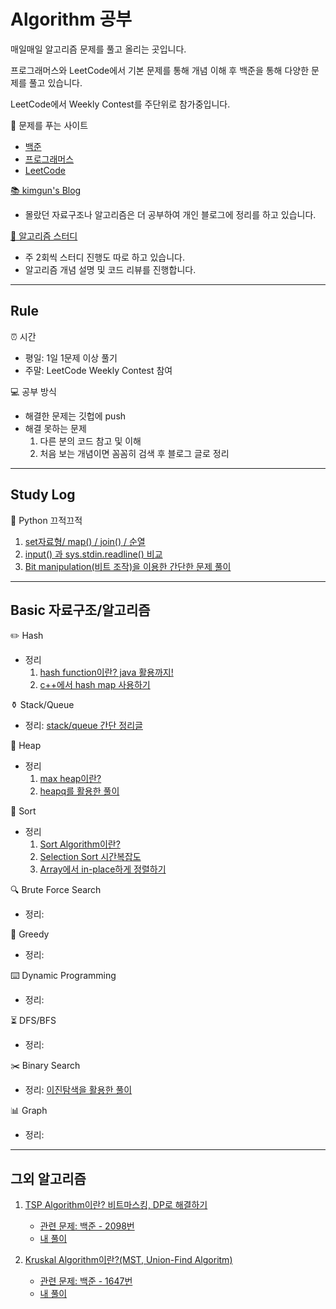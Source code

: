 # Algorithm 공부

매일매일 알고리즘 문제를 풀고 올리는 곳입니다.

프로그래머스와 LeetCode에서 기본 문제를 통해 개념 이해 후 백준을 통해 다양한 문제를 풀고 있습니다.

LeetCode에서 Weekly Contest를 주단위로 참가중입니다.

📖 문제를 푸는 사이트
- [백준](https://www.acmicpc.net/)
- [프로그래머스](https://programmers.co.kr/learn/challenges)
- [LeetCode](https://leetcode.com/explore/interview/card/top-interview-questions-easy/)

[📚 kimgun's Blog](https://blog.naver.com/harrison1995)
- 몰랐던 자료구조나 알고리즘은 더 공부하여 개인 블로그에 정리를 하고 있습니다.

[👫 알고리즘 스터디](https://github.com/Challenge-Next-Level/Dijkstra)
- 주 2회씩 스터디 진행도 따로 하고 있습니다.
- 알고리즘 개념 설명 및 코드 리뷰를 진행합니다.

---
## Rule 

⏰ 시간
- 평일: 1일 1문제 이상 풀기
- 주말: LeetCode Weekly Contest 참여

💻 공부 방식
- 해결한 문제는 깃헙에 push
- 해결 못하는 문제
  1. 다른 분의 코드 참고 및 이해
  2. 처음 보는 개념이면 꼼꼼히 검색 후 블로그 글로 정리

---
## Study Log

📝 Python 끄적끄적
  1. [set자료형/ map() / join() / 순열](https://blog.naver.com/harrison1995/222301546896)
  2. [input() 과 sys.stdin.readline() 비교](https://blog.naver.com/harrison1995/222536571228)
  3. [Bit manipulation(비트 조작)을 이용한 간단한 문제 풀이](https://blog.naver.com/harrison1995/222594401238)
---
## Basic 자료구조/알고리즘

✏️ Hash
  - 정리
    1. [hash function이란? java 활용까지!](https://blog.naver.com/harrison1995/222515357214)
    2. [c++에서 hash map 사용하기](https://blog.naver.com/harrison1995/221939627982)
  
⚱️ Stack/Queue
  - 정리: [stack/queue 간단 정리글](https://blog.naver.com/harrison1995/222229581110)

📐 Heap
  - 정리
    1. [max heap이란?](https://blog.naver.com/harrison1995/222238393505)
    2. [heapq를 활용한 풀이](https://blog.naver.com/harrison1995/222239568101)

📏 Sort
  - 정리
    1. [Sort Algorithm이란?](https://blog.naver.com/harrison1995/222538085163)
    2. [Selection Sort 시간복잡도](https://blog.naver.com/harrison1995/221945225330)
    3. [Array에서 in-place하게 정렬하기](https://blog.naver.com/harrison1995/222597107167)
  
🔍 Brute Force Search
  - 정리: []()

🍰 Greedy
  - 정리: []()

⌨️ Dynamic Programming
  - 정리: []()

⏳ DFS/BFS
  - 정리: []()

✂️ Binary Search
  - 정리: [이진탐색을 활용한 풀이](https://blog.naver.com/harrison1995/222221123068)

📊️ Graph
  - 정리: []()

---
## 그외 알고리즘

1. [TSP Algorithm이란? 비트마스킹, DP로 해결하기](https://blog.naver.com/harrison1995/222575507538)
   - [관련 문제: 백준 - 2098번](https://www.acmicpc.net/problem/2098)
   - [내 풀이](https://github.com/kimgun95/algorithm/blob/master/03_TSP/2098_%EC%99%B8%ED%8C%90%EC%9B%90%EC%88%9C%ED%9A%8C.py)
  
2. [Kruskal Algorithm이란?(MST, Union-Find Algoritm)](https://blog.naver.com/harrison1995)
    - [관련 문제: 백준 - 1647번](https://www.acmicpc.net/problem/1647)
    - [내 풀이](https://github.com/kimgun95/algorithm/blob/master/01_Greedy/1647_%EB%8F%84%EC%8B%9C%EB%B6%84%ED%95%A0%EA%B3%84%ED%9A%8D.py)
